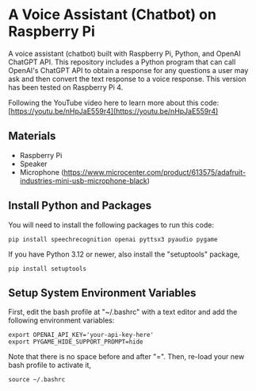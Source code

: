 # A Voice Assistant (Chatbot) on Raspberry Pi

A voice assistant (chatbot) built with Raspberry Pi, Python, and OpenAI ChatGPT API. This repository includes a Python program that can call OpenAI's ChatGPT API to obtain a response for any questions a user may ask and then convert the text response to a voice response. This version has been tested on Raspberry Pi 4. 

Following the YouTube video here to learn more about this code:    
[https://youtu.be/nHpJaE559r4](https://youtu.be/nHpJaE559r4)

## Materials    
* Raspberry Pi
* Speaker
* Microphone (https://www.microcenter.com/product/613575/adafruit-industries-mini-usb-microphone-black)

## Install Python and Packages    
You will need to install the following packages to run this code: 
```console
pip install speechrecognition openai pyttsx3 pyaudio pygame
```
If you have Python 3.12 or newer, also install the "setuptools" package,    
```console
pip install setuptools
```
## Setup System Environment Variables    
First, edit the bash profile at "~/.bashrc" with a text editor and add the following environment variables:
```console
export OPENAI_API_KEY='your-api-key-here'   
export PYGAME_HIDE_SUPPORT_PROMPT=hide
```
Note that there is no space before and after "=". Then, re-load your new bash profile to activate it,        
```console
source ~/.bashrc 
```





